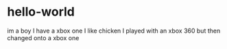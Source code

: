 # hello-world
im a boy
I have a xbox one
I like chicken
I played with an xbox 360 but then changed onto a xbox one
